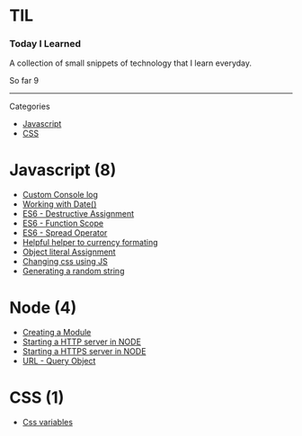 # TIL 
### Today I Learned

A collection of small snippets of technology that I learn everyday. 

So far 9 

------

Categories 

 * [Javascript](#Javascript)
 * [CSS](#CSS)


 # Javascript (8)

 * [Custom Console log](Javascript/custom-console-log.md)
 * [Working with Date()](Javascript/date-manipulation.md)
 * [ES6 - Destructive Assignment](Javascript/destructive-assignemt-es6.md)
 * [ES6 - Function Scope](Javascript/es6-function-scope.md)
 * [ES6 - Spread Operator ](Javascript/spread-operator.md)
 * [Helpful helper to currency formating](Javascript/monetize.md)
 * [Object literal Assignment](Javascript/object-literal-assignment.md)
 * [Changing css using JS](Javascript/js-change-css.md)
 * [Generating a random string](Javascript/random-string.md)


# Node (4)

* [Creating a Module](node/creating-module.md)
* [Starting a HTTP server in NODE](node/http-server.md)
* [Starting a HTTPS server in NODE](node/https-server.md)
* [URL - Query Object](node/url-query.md)


# CSS (1)

 * [Css variables](CSS/css-variables.md)